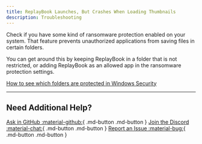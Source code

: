```yaml
---
title: ReplayBook Launches, But Crashes When Loading Thumbnails
description: Troubleshooting
---
```


Check if you have some kind of ransomware protection enabled on your system. That feature prevents unauthorized applications from saving files in certain folders.

You can get around this by keeping ReplayBook in a folder that is not restricted, or adding ReplayBook as an allowed app in the ransomware protection settings.

[How to see which folders are protected in Windows Security](https://docs.microsoft.com/en-us/microsoft-365/security/defender-endpoint/controlled-folders?view=o365-worldwide#view-or-change-the-list-of-protected-folders)

---

## Need Additional Help?

[Ask in GitHub :material-github:](https://github.com/fraxiinus/ReplayBook/discussions){ .md-button .md-button }
[Join the Discord :material-chat:](https://discord.gg/c33Rc5J){ .md-button .md-button }
[Report an Issue :material-bug:](https://github.com/fraxiinus/ReplayBook/issues/new/choose){ .md-button .md-button }
